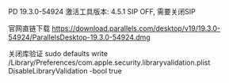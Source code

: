 PD 19.3.0-54924
激活工具版本: 4.5.1 SIP OFF, 需要关闭SIP

官网直链下载
https://download.parallels.com/desktop/v19/19.3.0-54924/ParallelsDesktop-19.3.0-54924.dmg


关闭库验证
sudo defaults write /Library/Preferences/com.apple.security.libraryvalidation.plist DisableLibraryValidation -bool true

